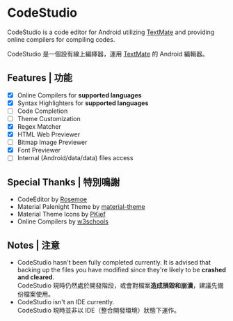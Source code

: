 <!-- Variables -->
[TextMate]: https://github.com/textmate/textmate
[Rosemoe]: https://github.com/Rosemoe/sora-editor
[material-theme]: https://github.com/material-theme/vsc-material-theme
[PKief]: https://github.com/PKief/vscode-material-icon-theme
[w3schools]: https://www.w3schools.com/

<!-- Body content -->
# CodeStudio

CodeStudio is a code editor for Android utilizing [TextMate] and providing online compilers for compiling codes.

CodeStudio 是一個設有線上編繹器，運用 [TextMate] 的 Android 編輯器。

## Features | 功能
- [x] Online Compilers for **supported languages**
- [x] Syntax Highlighters for **supported languages**
- [ ] Code Completion
- [ ] Theme Customization
- [x] Regex Matcher
- [x] HTML Web Previewer
- [ ] Bitmap Image Previewer
- [x] Font Previewer
- [ ] Internal (Android/data/data) files access

## Special Thanks | 特別鳴謝
- CodeEditor by [Rosemoe]
- Material Palenight Theme by [material-theme]
- Material Theme Icons by [PKief]
- Online Compilers by [w3schools]

## Notes | 注意
- CodeStudio hasn't been fully completed currently. It is advised that backing up the files you have modified since they're likely to be **crashed and cleared**.
  <br>
  CodeStudio 現時仍然處於開發階段，或會對檔案**造成損毀和崩潰**，建議先備份檔案使用。
- CodeStudio isn't an IDE currently.
  <br>
  CodeStudio 現時並非以 IDE（整合開發環境）狀態下運作。
